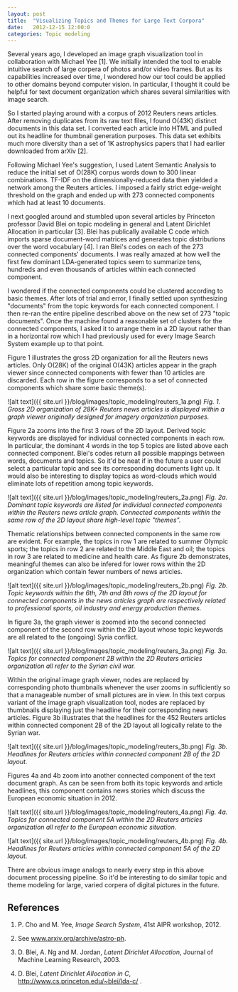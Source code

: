 ```yaml
---
layout: post
title:  "Visualizing Topics and Themes for Large Text Corpora"
date:   2012-12-15 12:00:0
categories: Topic modeling
---
```


Several years ago, I developed an image graph visualization tool in
collaboration with Michael Yee [1].  We initially intended the tool to
enable intuitive search of large corpera of photos and/or video frames.
But as its capabilities increased over time, I wondered how our tool could
be applied to other domains beyond computer vision.  In particular, I
thought it could be helpful for text document organization which shares
several similarities with image search.

So I started playing around with a corpus of 2012 Reuters news articles.
After removing duplicates from its raw text files, I found O(43K) distinct
documents in this data set.  I converted each article into HTML and pulled
out its headline for thumbnail generation purposes.  This data set exhibits
much more diversity than a set of 1K astrophysics papers that I had earlier
downloaded from arXiv [2].

Following Michael Yee's suggestion, I used Latent Semantic Analysis to
reduce the initial set of O(28K) corpus words down to 300 linear
combinations.  TF-IDF on the dimensionally-reduced data then yielded a
network among the Reuters articles.  I imposed a fairly strict edge-weight
threshold on the graph and ended up with 273 connected components which had
at least 10 documents.

I next googled around and stumbled upon several articles by Princeton
professor David Blei on topic modeling in general and Latent Dirichlet
Allocation in particular [3].  Blei has publically available C code which
imports sparse document-word matrices and generates topic distributions
over the word vocabulary [4].  I ran Blei's codes on each of the 273
connected components' documents.  I was really amazed at how well the first
few dominant LDA-generated topics seem to summarize tens, hundreds and even
thousands of articles within each connected component.

I wondered if the connected components could be clustered according to
basic themes.  After lots of trial and error, I finally settled upon
synthesizing "documents" from the topic keywords for each connected
component.  I then re-ran the entire pipeline described above on the new
set of 273 "topic documents".  Once the machine found a reasonable set of
clusters for the connected components, I asked it to arrange them in a 2D
layout rather than in a horizontal row which I had previously used for
every Image Search System example up to that point.

Figure 1 illustrates the gross 2D organization for all the Reuters news
articles.  Only O(28K) of the original O(43K) articles appear in the graph
viewer since connected components with fewer than 10 articles are
discarded.  Each row in the figure corresponds to a set of connected
components which share some basic theme(s).

![alt text]({{ site.url }}/blog/images/topic_modeling/reuters_1a.png)
*Fig. 1.  Gross 2D organization of 28K+ Reuters news articles is displayed
within a graph viewer originally designed for imagery organization
purposes.*

Figure 2a zooms into the first 3 rows of the 2D layout.  Derived topic
keywords are displayed for individual connected components in each row.  In
particular, the dominant 4 words in the top 5 topics are listed above each
connected component.  Blei's codes return all possible mappings between
words, documents and topics.  So it'd be neat if in the future a user could
select a particular topic and see its corresponding documents light up.  It
would also be interesting to display topics as word-clouds which would
eliminate lots of repetition among topic keywords.

![alt text]({{ site.url }}/blog/images/topic_modeling/reuters_2a.png)
*Fig. 2a.  Dominant topic keywords are listed for individual connected
components within the Reuters news article graph.  Connected components
within the same row of the 2D layout share high-level topic "themes".*

Thematic relationships between connected components in the same row are
evident.  For example, the topics in row 1 are related to summer Olympic
sports; the topics in row 2 are related to the Middle East and oil; the
topics in row 3 are related to medicine and health care. As figure 2b
demonstrates, meaningful themes can also be infered for lower rows within
the 2D organization which contain fewer numbers of news articles.

![alt text]({{ site.url }}/blog/images/topic_modeling/reuters_2b.png)
*Fig. 2b. Topic keywords within the 6th, 7th and 8th rows of the 2D layout
for connected components in the news articles graph are respectively
related to professional sports, oil industry and energy production themes.*

In figure 3a, the graph viewer is zoomed into the second connected
component of the second row within the 2D layout whose topic keywords are
all related to the (ongoing) Syria conflict.

![alt text]({{ site.url }}/blog/images/topic_modeling/reuters_3a.png)
*Fig. 3a.  Topics for connected component 2B within the 2D Reuters articles
organization all refer to the Syrian civil war.*

Within the original image graph viewer, nodes are replaced by corresponding
photo thumbnails whenever the user zooms in sufficiently so that a
manageable number of small pictures are in view.  In this text corpus
variant of the image graph visualization tool, nodes are replaced by
thumbnails displaying just the headline for their corresponding news
articles.  Figure 3b illustrates that the headlines for the 452 Reuters
articles within connected component 2B of the 2D layout all logically
relate to the Syrian war.

![alt text]({{ site.url }}/blog/images/topic_modeling/reuters_3b.png)
*Fig. 3b.  Headlines for Reuters articles within connected component 2B of
the 2D layout.*

Figures 4a and 4b zoom into another connected component of the text
document graph.  As can be seen from both its topic keywords and article
headlines, this component contains news stories which discuss the European
economic situation in 2012.  

![alt text]({{ site.url }}/blog/images/topic_modeling/reuters_4a.png)
*Fig. 4a. Topics for connected component 5A within the 2D Reuters articles
organization all refer to the European economic situation.*

![alt text]({{ site.url }}/blog/images/topic_modeling/reuters_4b.png)
*Fig. 4b.  Headlines for Reuters articles within connected component 5A of
the 2D layout.*

There are obvious image analogs to nearly every step in this above document
processing pipeline.  So it'd be interesting to do similar topic and theme
modeling for large, varied corpera of digital pictures in the future.

## References

1.  P. Cho and M. Yee, *Image Search System*, 41st AIPR workshop, 2012.

2.  See www.arxiv.org/archive/astro-ph.

3.  D. Blei, A. Ng and M. Jordan, *Latent Dirichlet Allocation*, Journal of
Machine Learning Research, 2003.

4. D. Blei, *Latent Dirichlet Allocation in C*,
http://www.cs.princeton.edu/~blei/lda-c/ .




